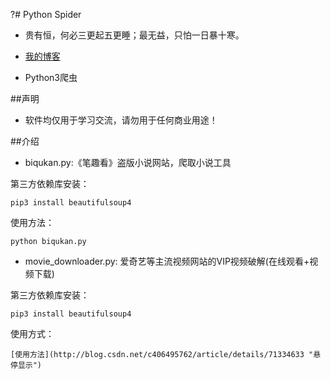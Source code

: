 ?# Python Spider

* 贵有恒，何必三更起五更睡；最无益，只怕一日暴十寒。

* [我的博客](http://blog.csdn.net/c406495762 "悬停显示")

* Python3爬虫

##声明

* 软件均仅用于学习交流，请勿用于任何商业用途！

##介绍
 
* biqukan.py:《笔趣看》盗版小说网站，爬取小说工具

第三方依赖库安装：

	pip3 install beautifulsoup4

使用方法：

	python biqukan.py

* movie_downloader.py: 爱奇艺等主流视频网站的VIP视频破解(在线观看+视频下载)

第三方依赖库安装：

	pip3 install beautifulsoup4

使用方式：

	[使用方法](http://blog.csdn.net/c406495762/article/details/71334633 "悬停显示")



